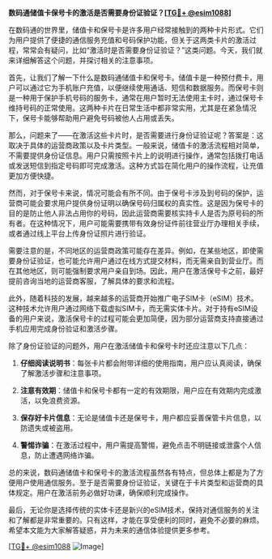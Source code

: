 **数码通储值卡保号卡的激活是否需要身份证验证？[[TG💪+ @esim1088](https://t.me/s/esim1088)]**

在数码通的世界里，储值卡和保号卡是许多用户经常接触到的两种卡片形式。它们为用户提供了便捷的通信服务充值和号码保护功能，但关于这两类卡片的激活过程，常常会有疑问，比如“激活时是否需要身份证验证？”这类问题。今天，我们就来详细解答这个问题，并探讨相关的注意事项。

首先，让我们了解一下什么是数码通储值卡和保号卡。储值卡是一种预付费卡，用户可以通过它为手机账户充值，以便继续使用通话、短信和数据服务。而保号卡则是一种用于保护手机号码的服务卡，通常在用户暂时无法使用主卡时，通过保号卡维持号码的正常使用。这两种卡片在日常生活中都非常实用，尤其是在紧急情况下，保号卡能够帮助用户避免号码被他人占用或丢失。

那么，问题来了——在激活这些卡片时，是否需要进行身份证验证呢？答案是：这取决于具体的运营商政策以及卡片类型。一般来说，储值卡的激活流程相对简单，不需要提供身份证信息。用户只需按照卡片上的说明进行操作，通常包括拨打电话或发送短信到指定号码即可完成激活。这种方式旨在简化用户的操作流程，让充值更加方便快捷。

然而，对于保号卡来说，情况可能会有所不同。由于保号卡涉及到号码的保护，运营商可能会要求用户提供身份证明以确保号码归属权的真实性。这是因为保号卡的目的是防止他人非法占用你的号码，因此运营商需要核实持卡人是否为原号码的所有者。在这种情况下，用户可能需要携带有效身份证件前往营业厅办理相关手续，或者通过线上平台上传身份证照片进行验证。

需要注意的是，不同地区的运营商政策可能存在差异。例如，在某些地区，即使需要身份证验证，也可能允许用户通过在线方式提交材料，而无需亲自到营业厅。而在其他地区，则可能强制要求用户亲自到场。因此，用户在激活保号卡之前，最好提前咨询当地的运营商客服，了解具体的要求和流程。

此外，随着科技的发展，越来越多的运营商开始推广电子SIM卡（eSIM）技术。这种技术允许用户通过网络下载虚拟SIM卡，而无需实体卡片。对于持有eSIM设备的用户来说，激活保号卡的过程可能会更加简便，因为部分运营商支持直接通过手机应用完成身份验证和激活步骤。

除了身份证验证的问题外，用户在激活储值卡和保号卡时还应注意以下几点：

1. **仔细阅读说明书**：每张卡片都会附带详细的使用指南，用户应认真阅读，确保了解激活步骤和注意事项。
   
2. **注意有效期**：储值卡和保号卡都有一定的有效期限，用户应在有效期内完成激活，以免浪费资源。

3. **保存好卡片信息**：无论是储值卡还是保号卡，用户都应妥善保管卡片信息，以防遗失或被盗用。

4. **警惕诈骗**：在激活过程中，用户需提高警惕，避免点击不明链接或泄露个人信息，防止遭遇网络诈骗。

总的来说，数码通储值卡和保号卡的激活流程虽然各有特点，但总体上都是为了方便用户使用通信服务。至于是否需要身份证验证，关键在于卡片类型和运营商的具体规定。用户在激活前务必做好功课，确保顺利完成操作。

最后，无论你是选择传统的实体卡还是新兴的eSIM技术，保持对通信服务的关注和了解都是非常重要的。只有这样，才能在享受便利的同时，避免不必要的麻烦。希望本文能为大家解答疑惑，并为未来的通信体验提供更多参考。

[[TG💪+ @esim1088](https://t.me/s/esim1088) ![Image](https://i.postimg.cc/4NQfJmqS/Snipaste-2025-05-13-00-14-12.png)]